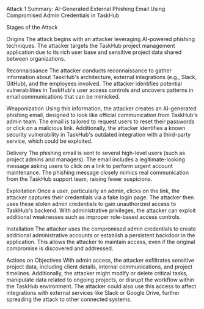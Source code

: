 Attack 1 Summary: AI-Generated External Phishing Email Using Compromised Admin Credentials in TaskHub

Stages of the Attack

Origins
The attack begins with an attacker leveraging AI-powered phishing techniques. The attacker targets the TaskHub project management application due to its rich user base and sensitive project data shared between organizations.

Reconnaissance
The attacker conducts reconnaissance to gather information about TaskHub's architecture, external integrations (e.g., Slack, GitHub), and the employees involved. The attacker identifies potential vulnerabilities in TaskHub's user access controls and uncovers patterns in email communications that can be mimicked.

Weaponization
Using this information, the attacker creates an AI-generated phishing email, designed to look like official communication from TaskHub's admin team. The email is tailored to request users to reset their passwords or click on a malicious link. Additionally, the attacker identifies a known security vulnerability in TaskHub's outdated integration with a third-party service, which could be exploited.

Delivery
The phishing email is sent to several high-level users (such as project admins and managers). The email includes a legitimate-looking message asking users to click on a link to perform urgent account maintenance. The phishing message closely mimics real communication from the TaskHub support team, raising fewer suspicions.

Exploitation
Once a user, particularly an admin, clicks on the link, the attacker captures their credentials via a fake login page. The attacker then uses these stolen admin credentials to gain unauthorized access to TaskHub's backend. With administrative privileges, the attacker can exploit additional weaknesses such as improper role-based access controls.

Installation
The attacker uses the compromised admin credentials to create additional administrative accounts or establish a persistent backdoor in the application. This allows the attacker to maintain access, even if the original compromise is discovered and addressed.

Actions on Objectives
With admin access, the attacker exfiltrates sensitive project data, including client details, internal communications, and project timelines. Additionally, the attacker might modify or delete critical tasks, manipulate data related to ongoing projects, or disrupt the workflow within the TaskHub environment. The attacker could also use this access to affect integrations with external services like Slack or Google Drive, further spreading the attack to other connected systems.


